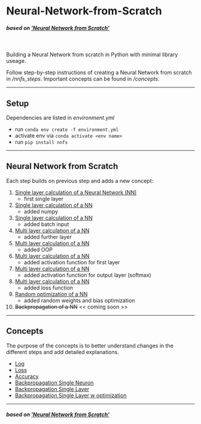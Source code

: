 # Neural-Network-from-Scratch

##### *based on ['Neural Network from Scratch'](https://nnfs.io)*

<br>

Building a Neural Network from scratch in Python with minimal library useage. 

Follow step-by-step instructions of creating a Neural Network from scratch in */nnfs_steps*.
Important concepts can be found in */concepts*.

---

## Setup

Dependencies are listed in *environment.yml*

* run `conda env create -f environment.yml`
* activate env via `conda activate <env name>`
* run `pip install nnfs`

---

## Neural Network from Scratch

Each step builds on previous step and adds a new concept:

01. [Single layer calculation of a Neural Network (NN)](nnfs_steps\01_nnfs_single-layer01.py)
    * first single layer
02. [Single layer calculation of a NN](nnfs_steps\02_nnfs_single-layer02.py)
    * added numpy
03. [Single layer calculation of a NN](nnfs_steps\03_nnfs_single-layer03.py)
    * added batch input
04. [Multi layer calculation of a NN](nnfs_steps\04_nnfs_multi-layer01.py)
    * added further layer
05. [Multi layer calculation of a NN](nnfs_steps\05_nnfs_multi-layer02.py)
    * added OOP
06. [Multi layer calculation of a NN](nnfs_steps\06_nnfs_activation01.py)
    * added activation function for first layer
07. [Multi layer calculation of a NN](nnfs_steps\07_nnfs_activation02.py)
    * added activation function for output layer (softmax)
08. [Multi layer calculation of a NN](nnfs_steps\08_nnfs_loss.py)
    * added loss function
09. [Random optimization of a NN](nnfs_steps\09_nnfs_random-optimization.py)
    * added random weights and bias optimization
10. ~~Backpropagation of a NN~~ << coming soon >>

---

## Concepts
The purpose of the concepts is to better understand changes in the different steps and add detailed explanations.

* [Log](concepts\01_log.py)
* [Loss](concepts\02_loss.py)
* [Accuracy](concepts\03_accuracy.py)
* [Backpropagation Single Neuron](concepts\04_backpropagation_single-neuron.py)
* [Backpropagation Single Layer](concepts\05_backpropagation_single-layer.py)
* [Backpropagation Single Layer w optimization](concepts\05_backpropagation_single-layer_optimization.py)

---

#### *based on ['Neural Network from Scratch'](https://nnfs.io)*